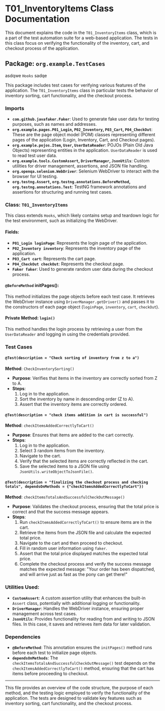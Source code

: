 # T01_InventoryItems Class Documentation

This document explains the code in the `T01_InventoryItems` class, which is a part of the test automation suite for a web-based application. The tests in this class focus on verifying the functionality of the inventory, cart, and checkout process of the application.

## Package: `org.example.TestCases`

 asdqwe `Hooks`  sadqe



This package includes test cases for verifying various features of the application. The `T01_InventoryItems` class in particular tests the behavior of inventory sorting, cart functionality, and the checkout process.


### Imports

- **`com.github.javafaker.Faker`**: Used to generate fake user data for testing purposes, such as names and addresses.
- **`org.example.pages.P01_Login`, `P02_Inventory`, `P03_Cart`, `P04_CheckOut`**: These are the page object model (POM) classes representing different pages of the application (Login, Inventory, Cart, and Checkout pages).
- **`org.example.pojos.Item`, `User`, `UserDataReader`**: POJOs (Plain Old Java Objects) representing entities in the application. `UserDataReader` is used to read test user data.
- **`org.example.tools.CustomAssert`, `DriverManager`, `JsonUtils`**: Custom utilities for driver management, assertions, and JSON file handling.
- **`org.openqa.selenium.WebDriver`**: Selenium WebDriver to interact with the browser for UI testing.
- **`org.testng.Assert`, `org.testng.annotations.BeforeMethod`, `org.testng.annotations.Test`**: TestNG framework annotations and assertions for structuring and running test cases.



### Class: `T01_InventoryItems`
This class extends `Hooks`, which likely contains setup and teardown logic for the test environment, such as initializing the WebDriver.

#### Fields:
- **`P01_Login loginPage`**: Represents the login page of the application.
- **`P02_Inventory inventory`**: Represents the inventory page of the application.
- **`P03_Cart cart`**: Represents the cart page.
- **`P04_CheckOut checkOut`**: Represents the checkout page.
- **`Faker faker`**: Used to generate random user data during the checkout process.

#### `@BeforeMethod` initPages():
This method initializes the page objects before each test case. It retrieves the WebDriver instance using `DriverManager.getDriver()` and passes it to the constructors of each page object (`loginPage`, `inventory`, `cart`, `checkOut`).

#### Private Method: `login()`
This method handles the login process by retrieving a user from the `UserDataReader` and logging in using the credentials provided.

### Test Cases

#### `@Test(description = "Check sorting of inventory from z to a")`
**Method**: `CheckInventorySorting()`

- **Purpose**: Verifies that items in the inventory are correctly sorted from Z to A.
- **Steps**:
    1. Log in to the application.
    2. Sort the inventory by name in descending order (Z to A).
    3. Assert that the inventory items are correctly ordered.

#### `@Test(description = "check items addition in cart is successful")`
**Method**: `checkItemsAddedCorrectlyToCart()`

- **Purpose**: Ensures that items are added to the cart correctly.
- **Steps**:
    1. Log in to the application.
    2. Select 3 random items from the inventory.
    3. Navigate to the cart.
    4. Verify that the selected items are correctly reflected in the cart.
    5. Save the selected items to a JSON file using `JsonUtils.writeObjectToJsonFile()`.

#### `@Test(description = "finalizing the checkout process and checking totals", dependsOnMethods = {"checkItemsAddedCorrectlyToCart"})`
**Method**: `checkItemsTotalsAndSuccessfulCheckOutMessage()`

- **Purpose**: Validates the checkout process, ensuring that the total price is correct and that the success message appears.
- **Steps**:
    1. Run `checkItemsAddedCorrectlyToCart()` to ensure items are in the cart.
    2. Retrieve the items from the JSON file and calculate the expected total price.
    3. Navigate to the cart and then proceed to checkout.
    4. Fill in random user information using `faker`.
    5. Assert that the total price displayed matches the expected total price.
    6. Complete the checkout process and verify the success message matches the expected message: "Your order has been dispatched, and will arrive just as fast as the pony can get there!"

### Utilities Used:

- **`CustomAssert`**: A custom assertion utility that enhances the built-in `Assert` class, potentially with additional logging or functionality.
- **`DriverManager`**: Handles the WebDriver instance, ensuring proper management across test cases.
- **`JsonUtils`**: Provides functionality for reading from and writing to JSON files. In this case, it saves and retrieves item data for later validation.

### Dependencies

- **`@BeforeMethod`**: This annotation ensures the `initPages()` method runs before each test to initialize page objects.
- **`dependsOnMethods`**: The `checkItemsTotalsAndSuccessfulCheckOutMessage()` test depends on the `checkItemsAddedCorrectlyToCart()` method, ensuring that the cart has items before proceeding to checkout.

---

This file provides an overview of the code structure, the purpose of each method, and the testing logic employed to verify the functionality of the application. The tests are designed to validate key features such as inventory sorting, cart functionality, and the checkout process.